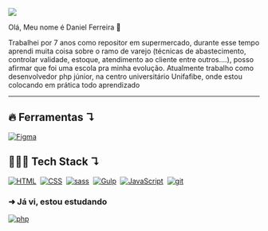 <p>
    <!-- Badge - Linkedin -->
    <a href="https://www.linkedin.com/in/daniel-freitas-ferreira/">
        <img src="https://img.shields.io/badge/Daniel-0A66C2?logo=linkedin&logoColor=fff&style=flat&link=https://www.linkedin.com/in/daniel-freitas-ferreira/">
    </a>
</p>
<p width="30px" height="30px"">Olá, Meu nome é Daniel Ferreira 👋</p>

<!-- Apresentação -->
<p>Trabalhei por 7 anos como repositor em supermercado, durante esse tempo aprendi muita coisa sobre o ramo de varejo (técnicas de abastecimento, controlar validade, estoque, atendimento ao cliente entre outros....), posso afirmar que foi uma escola pra minha evolução. Atualmente trabalho como desenvolvedor php júnior, na centro universitário Unifafibe, onde estou colocando em prática todo aprendizado</p>
                              
 ---

## 🔥 <strong>Ferramentas ↴</strong>
<a href="#"><img alt="Figma" src="https://img.shields.io/badge/Figma-F24E1E?logo=figma&logoColor=fff&style=flat"></a>&nbsp;

                                                                                                    
## 👨🏼‍💻 <strong>Tech Stack ↴</strong>

<p align="left">
  <a href="#"><img alt="HTML" src="https://img.shields.io/badge/HTML5-E34F26?style=for-the-badge&logo=html5&logoColor=white"></a>&nbsp;
  <a href="#"><img alt="CSS" src="https://img.shields.io/badge/CSS3-1572B6?style=for-the-badge&logo=css3&logoColor=white"></a>&nbsp;
  <a href="#"><img alt="sass" src="https://img.shields.io/badge/Sass-CC6699?style=for-the-badge&logo=sass&logoColor=white"></a>&nbsp;
  <a href="#"><img alt="Gulp" src="https://img.shields.io/badge/Gulp-E23237?style=for-the-badge&logo=gulp&logoColor=white"></a>&nbsp;
  <a href="#"><img alt="JavaScript" src="https://img.shields.io/badge/JavaScript-F7DF1E?style=for-the-badge&logo=javascript&logoColor=black"></a>&nbsp;
  <a href="#"><img alt="git" src="https://img.shields.io/badge/Git-E34F26?style=for-the-badge&logo=git&logoColor=white"></a>&nbsp;
</p>
                                                                                                       
### ➜ Já vi, estou estudando
<a href="#"><img alt="php" src="https://img.shields.io/badge/PHP-777BB4?style=for-the-badge&logo=php&logoColor=white"></a>&nbsp;
                                                                                                       
                                                                                                  
